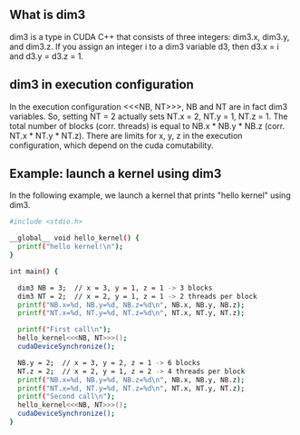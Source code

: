 ## What is dim3
dim3 is a type in CUDA C++ that consists of three integers: dim3.x, dim3.y, and dim3.z.
If you assign an integer i to a dim3 variable d3, then d3.x = i and d3.y = d3.z = 1.

## dim3 in execution configuration
In the execution configuration <<<NB, NT>>>, NB and NT are in fact dim3 variables.
So, setting NT = 2 actually sets NT.x = 2, NT.y = 1, NT.z = 1.
The total number of blocks (corr. threads) is equal to NB.x * NB.y * NB.z (corr. NT.x * NT.y * NT.z).
There are limits for x, y, z in the execution configuration, which depend on the cuda comutability.

## Example: launch a kernel using dim3
In the following example, we launch a kernel that prints "hello kernel" using dim3.

```bash
#include <stdio.h>

__global__ void hello_kernel() {
  printf("hello kernel!\n");
}

int main() {

  dim3 NB = 3;  // x = 3, y = 1, z = 1 -> 3 blocks
  dim3 NT = 2;  // x = 2, y = 1, z = 1 -> 2 threads per block
  printf("NB.x=%d, NB.y=%d, NB.z=%d\n", NB.x, NB.y, NB.z);
  printf("NT.x=%d, NT.y=%d, NT.z=%d\n", NT.x, NT.y, NT.z);

  printf("First call\n");
  hello_kernel<<<NB, NT>>>();
  cudaDeviceSynchronize();

  NB.y = 2;  // x = 3, y = 2, z = 1 -> 6 blocks
  NT.z = 2;  // x = 2, y = 1, z = 2 -> 4 threads per block
  printf("NB.x=%d, NB.y=%d, NB.z=%d\n", NB.x, NB.y, NB.z);
  printf("NT.x=%d, NT.y=%d, NT.z=%d\n", NT.x, NT.y, NT.z);
  printf("Second call\n");
  hello_kernel<<<NB, NT>>>();
  cudaDeviceSynchronize();
}
```
